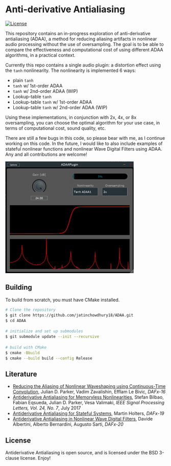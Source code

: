 # Anti-derivative Antialiasing

[![License](https://img.shields.io/badge/License-BSD-blue.svg)](https://opensource.org/licenses/BSD-3-Clause)

This repository contains an in-progress exploration of anti-derivative 
antialiasing (ADAA), a method for reducing aliasing artifacts in nonlinear
audio processing without the use of oversampling. The goal is to be
able to compare the effectiveness and computational cost of using
different ADAA algorithms, in a practical context.

Currently this repo contains a single audio plugin: a distortion effect
using the `tanh` nonlinearity. The nonlinearity is implemented 6 ways:

- plain `tanh`
- `tanh` w/ 1st-order ADAA
- `tanh` w/ 2nd-order ADAA (WIP)
- Lookup-table `tanh`
- Lookup-table `tanh` w/ 1st-order ADAA
- Lookup-table `tanh` w/ 2nd-order ADAA (WIP)

Using these implementations, in conjunction with 2x, 4x, or 8x
oversampling, you can choose the optimal algorithm for your use
case, in terms of computational cost, sound quality, etc.

There are still a few bugs in this code, so please bear with me, as I
continue working on this code. In the future, I would like to
also include examples of stateful nonlinear functions and nonlinear
Wave Digital Filters using ADAA. Any and all contributions are welcome!

<img src="./res/Screenshot.png" height=350>

## Building

To build from scratch, you must have CMake installed.

```bash
# Clone the repository
$ git clone https://github.com/jatinchowdhury18/ADAA.git
$ cd ADAA

# initialize and set up submodules
$ git submodule update --init --recursive

# build with CMake
$ cmake -Bbuild
$ cmake --build build --config Release
```

## Literature

- [Reducing the Aliasing of Nonlinear Waveshaping using Continuous-Time Convolution](http://dafx16.vutbr.cz/dafxpapers/20-DAFx-16_paper_41-PN.pdf), Julian D. Parker, Vadim Zavalishin, Efflam Le Bivic, *DAFx-16*
- [Antiderivative Antialiasing for Memoryless Nonlinearities](https://aaltodoc.aalto.fi/bitstream/handle/123456789/30723/article5.pdf), Stefan Bilbao, Fabian Eqsueda, Julian D. Parker, Vesa Valimaki, *IEEE Signal Processing Letters, Vol. 24, No. 7*, July 2017
- [Antiderivative Antialiasing for Stateful Systems](http://dafx2019.bcu.ac.uk/papers/DAFx2019_paper_4.pdf), Martin Holters, *DAFx-19*
- [Antiderivative Antialiasing in Nonlinear Wave Digital Filters](https://dafx2020.mdw.ac.at/proceedings/papers/DAFx2020_paper_35.pdf), Davide Albertini, Alberto Bernardini, Augusto Sarti, *DAFx-20*

## License

Antiderivative Antialiasing is open source, and is licensed under the BSD 3-clause license.
Enjoy!
